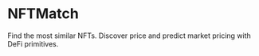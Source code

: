 # NFTMatch
Find the most similar NFTs. Discover price and predict market pricing with DeFi primitives.
